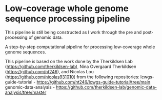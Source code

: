 # Low-coverage whole genome sequence processing pipeline
This pipeline is still being constructed as I work through the pre and post-processing of genomic data.

A step-by-step computational pipeline for processing low-coverage whole genome sequences.

This pipeline is based on the work done by the Therkildsen Lab (https://github.com/therkildsen-lab), Nina Overgaard Therkildsen (https://github.com/nt246), and Nicolas Lou (https://github.com/nicolas931010) from the following repositories:
lcwgs-guide-tutorial - https://github.com/nt246/lcwgs-guide-tutorial/tree/main
genomic-data-analysis - https://github.com/therkildsen-lab/genomic-data-analysis/tree/master
